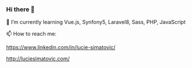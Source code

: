 ### Hi there 👋

🌱 I’m currently learning Vue.js, Synfony5, Laravel8, Sass, PHP, JavaScript

 📫 How to reach me:
 
 https://www.linkedin.com/in/lucie-simatovic/
 
 http://luciesimatovic.com/
<!--
**Noigrume/Noigrume** is a ✨ _special_ ✨ repository because its `README.md` (this file) appears on your GitHub profile.

Here are some ideas to get you started:

- 🔭 I’m currently working on ...
🌱 I’m currently learning ...
- 👯 I’m looking to collaborate on ...
- 🤔 I’m looking for help with ...
- 💬 Ask me about ...
- 📫 How to reach me: ...
- 😄 Pronouns: ...
- ⚡ Fun fact: ...
-->
